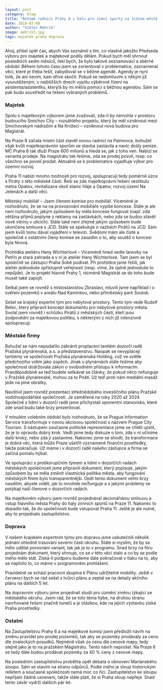 ```yaml
---
layout: post
category: blog
title: "Řešíme radnici Prahy 8 i halu pro zimní sporty na Jižním městě – Viktor Mahrik shrnuje půlrok své práce"
date: 2019-07-08
author: "Viktor Mahrik"
image: mahrik3.jpg
tags: majetek praha doprava
---
```


Ahoj, přišel opět čas, abych Vás seznámil s tím, co vlastně jakožto Předseda výboru pro majetek a majtekové podíly dělám. Pokud bych měl shrnout posledních sedm měsíců, řekl bych, že bylo takové seznamovací a sběrné období: Během tohoto času jsem se zorientoval v problematice, zaznamenal věci, které je třeba řešit, zabydloval se v běžné agendě. Agendy je nyní tolik, že ani nevím, kam dříve skočit. Pokud se nedomluvím s někým již vysoutěženým, v nejbližších dnech vypíšu výběrové řízení na asistenta/asistentku, který/á by mi měl/a pomoci s běžnou agendou. Sám se pak budu soustředit na řešení vybraných problémů.

### Majetek

Spolu s majetkovým výborem jsme zvažovali, zda-li by nemohla v prostoru budoucího Smíchov City – rozsáhlého projektu, který by měl vzniknout mezi Smíchovským nádražím a Na Knížecí – vzniknout nová budova pro Magistrát. 

Na Praze 8 začala místní část stavět novou radnici na Palmovce, bohužel však kvůli majetkoprávním sporům se stavba zastavila a navíc došly peníze. MČ Praha 8 tak dluží Praze 600 milionů a hledá se, jak z toho ven. Nabízí se varianta prodeje. Na magistrátu tak řešíme, zda se prodej povolí, resp. co všechno se povolí prodat. Aktuálně se k problematice vyjadřuje výbor pro územní rozvoj.

Praha 11 nabízí mnoho možností pro rozvoj, spolupracuji tedy poměrně úzce s Piráty z této městské části. Řeší se zde majetkoprávní řešení vestibulu metra Opatov, revitalizace okolí stanic Háje a Opatov, rozvoj území Na Jelenách a další věci.

Městský mobiliář – Jsem členem komise pro mobiliář. Víceméně je rozhodnuto, že se na na provozování mobiliáře vypíše koncese. Stále je ale není rozhodnuto, jakým způsobem by měla koncese fungovat (např. zda většina příjmů poplyne z reklamy na zastávkách, nebo zda se budou stavět nové vitríny v ulicích). Stále také není zřejmé jakým způsobem bude ukončena smlouva s JCD. Stále se spekuluje o vazbách Pirátů na JCD. Sám jsem kvůli tomu dával vyjádření v televizi. Svědomí mám ale čisté a společně s ostatními členy komise se zasadím o to, aby soutěž o koncesi byla férová.

Prohlídka ateliéru Hany Wichterlové – Víceméně hned vedle lanovky na Petřín je stará zahrada a v ní je ateliér Hany Wichterlové. Tam jsem se byl společně se zástupci Praha Sobě podívat. Při prohlídce jsme řešili, jak ateliér jednoduše zpřístupnit veřejnosti (resp. víme, že úplně jednoduše to nepůjde). Je to projekt hlavně Prahy 1, nicméně Magistrát se do toho bude muset také zapojit.

Setkal jsem se rovněž s místostarostou Zbraslavi, mluvili jsme například i o svěření pozemků v areálu Nad Kamínkou, nebo příměstský park Soutok.

Sešel se krajský expertní tým pro nebytové prostory. Tento tým vede Rudolf Belec, který připravil koncept dokumentu pro nebytové prostory města. Svolal jsem rovněž i schůzku Pirátů z městských částí, kteří jsou zodpovědní za majetkovou politiku, s některými z nich již intenzivně spolupracuji. 

### Městské firmy

Bohužel se nám nepodařilo zabránit proplacení tantiém dozorčí radě Pražská plynárenská, a.s. a představenstvu. Naopak se nevyplácejí tantiémy ve společnosti Pražská plynárenská Holding, což ve světle předchozího vidím jako úspěch. Jinak v plynárnách stále řešíme aby společnost dodržovala zákon o svobodném přístupu k informacím. Pravděpodobně se teď budete setkávat se články, že pokud něco nefunguje v Pražské plynárenské, mohou za to Piráti. Už teď proti nám mediální masáž jede na plné obrátky.

Navštívil jsem rovněž prezentaci střednědobého investičního plánu Pražské vodohospodářské společnosti. Je zaměřená na roky 2020 až 2024. Společně s lidmi v dozorčí radě jsme přichystali oponentní stanovisko, které zde snad budu také brzy prezentovat.

V minulém volebním období bylo rozhodnuto, že se Prague Information Service transformuje v novou akciovou společnost s názvem Prague City Tourism. S nástupem současné politické reprezentace jsme se chtěli ujistit, že je to opravdu dobrý krok. Vedli jsme tedy diskuze o tom, zda v ní učiníme další kroky, nebo zda ji zastavíme. Nakonec jsme se shodli, že transformace je dobrá věc, která může Praze ušetřit významené finanční prostředky, takže pokračuje. Už máme i v dozorčí radě našeho zástupce a firma se začíná pomalu hýbat.

Ve spolupráci s protikorupčním týmem a lidmi v dozorčích radách městských společností jsme připravili dokument, který popisuje, jakým způsobem by se měla změnit vlastnická politika města, aby fungování městských firem bylo transparentnější. Opět tento dokument velmi brzy nasdílím, abyste viděli, jak to mnohde ne/funguje a s jakými problémy se potýkají naši členové v dozorčích radách.

Na majetkovém výboru jsem rovněž projednával akcionářskou smlouvu a vstup hlavního města Prahy do haly zimních sportů na Praze 11. Nakonec to dopadlo tak, že do společnosti bude vstupovat Praha 11. Ještě je ale nutné, aby to projednalo zastupitelstvo.

### Doprava

V našem krajském expertním týmu pro dopravu jsme uskutečnili několik jednání ohledně trasování severní části okruhu. Stále si myslím, že by se mělo udělat porovnání variant, tak jak je to v programu. Snad brzy na fóru projednám dokument, který shrnuje, co se v této věci stalo a co by se podle mého mělo stát. Získá-li podporu budeme dále pokračovat v tlaku na to, aby se naplnilo to, co máme v programovém prohlášení.

Pravidelně se schází pracovní skupina k Plánu udržitelné mobility. Ještě v červenci bych se rád sešel s tvůrci plánu a zeptal se na detaily akčního plánu na dalších 5 let.

Na dopravním výboru jsme projednali studii pro úzmění změnu týkající se městského okruhu. Jsem rád, že se toto téma hýbe, na druhou stranu navrhované řešení značně tunelů a je otázkou, kde na jejich výstavbu získá Praha prostředky. 

### Ostatní

Na Zastupitelstvu Prahy 6 a na majetkové komisi jsem předložil návrh na změnu pravidel pro prodej pozemků, tak aby se pozemky prodávaly za cenu dle znaleckých posudků. Nejméně však za cenu dle cenové mapy, tedy stejně jako je to na pražském Magistrátu. Tento návrh neprošel. Na Praze 6 se tedy dále budou prodávat pozemky za 40 % ceny z cenové mapy.

Na posledním zastupitelstvu proběhla opět debata o obnovení Mariánského sloupu. Sám se stavím na stranu odpůrců. Podle mého je sloup historickým reliktem a současné společnosti nemá moc co říci. Zastupitelstvo ke sloupu nepřijalo žádné usnesení, takže stále platí, že si Praha sloup nepřeje. Snad tento závěr vydrží dalších pár let.
